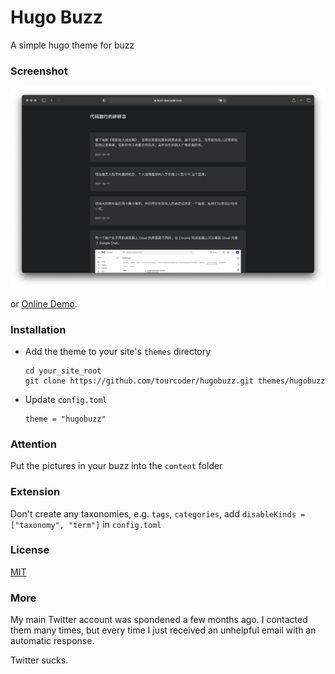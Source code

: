 # Hugo Buzz
A simple hugo theme for buzz

### Screenshot

![](screenshot.png)

or [Online Demo](https://buzz.tourcoder.com).

### Installation

- Add the theme to your site's `themes` directory

  ```
  cd your_site_root
  git clone https://github.com/tourcoder/hugobuzz.git themes/hugobuzz
  ```

- Update `config.toml`

  ```
  theme = "hugobuzz"
  ```
### Attention

Put the pictures in your buzz into the `content` folder

### Extension

Don't create any taxonomies, e.g. `tags`, `categories`, add `disableKinds = ["taxonomy", "term"]` in `config.toml`

### License

[MIT](LICENSE)

### More

My main Twitter account was spondened a few months ago. I contacted them many times, but every time I just received an unhelpful email with an automatic response. 

Twitter sucks.
